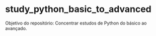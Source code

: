 # study_python_basic_to_advanced

Objetivo do repositório: Concentrar estudos de Python do básico ao avançado. 
